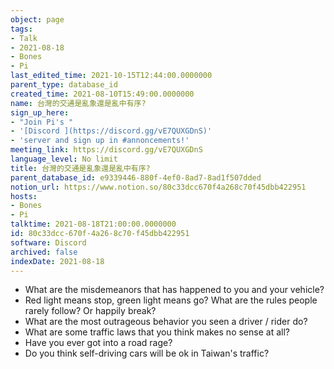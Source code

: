 ```yaml
---
object: page
tags:
- Talk
- 2021-08-18
- Bones
- Pi
last_edited_time: 2021-10-15T12:44:00.0000000
parent_type: database_id
created_time: 2021-08-10T15:49:00.0000000
name: 台灣的交通是亂象還是亂中有序?
sign_up_here:
- "Join Pi's "
- '[Discord ](https://discord.gg/vE7QUXGDnS)'
- 'server and sign up in #annoncements!'
meeting_link: https://discord.gg/vE7QUXGDnS
language_level: No limit
title: 台灣的交通是亂象還是亂中有序?
parent_database_id: e9339446-880f-4ef0-8ad7-8ad1f507dded
notion_url: https://www.notion.so/80c33dcc670f4a268c70f45dbb422951
hosts:
- Bones
- Pi
talktime: 2021-08-18T21:00:00.0000000
id: 80c33dcc-670f-4a26-8c70-f45dbb422951
software: Discord
archived: false
indexDate: 2021-08-18
---
```


   - What are the misdemeanors that has happened to you and your vehicle?
   - Red light means stop, green light means go?
What are the rules people rarely follow? Or happily break?
   - What are the most outrageous behavior you seen a driver / rider do?
   - What are some traffic laws that you think makes no sense at all?
   - Have you ever got into a road rage?
   - Do you think self-driving cars will be ok in Taiwan's traffic?











